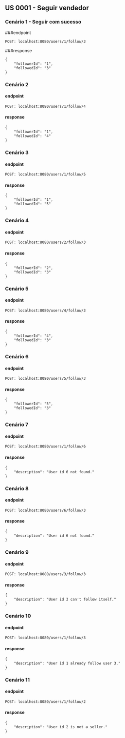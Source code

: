 ## US 0001 - Seguir vendedor

### Cenário 1 - Seguir com sucesso
###endpoint
```
POST: localhost:8080/users/1/follow/3
```
###response
```
{
    "followerId": "1",
    "followedId": "3"
}
```
### Cenário 2
#### endpoint
```
POST: localhost:8080/users/1/follow/4
```
#### response
```
{
    "followerId": "1",
    "followedId": "4"
}
```
### Cenário 3
#### endpoint
```
POST: localhost:8080/users/1/follow/5
```
#### response
```
{
    "followerId": "1",
    "followedId": "5"
}
```
### Cenário 4
#### endpoint
```
POST: localhost:8080/users/2/follow/3
```
#### response
```
{
    "followerId": "2",
    "followedId": "3"
}
```
### Cenário 5
#### endpoint
```
POST: localhost:8080/users/4/follow/3
```
#### response
```
{
    "followerId": "4",
    "followedId": "3"
}
```
### Cenário 6
#### endpoint
```
POST: localhost:8080/users/5/follow/3
```
#### response
```
{
    "followerId": "5",
    "followedId": "3"
}
```
### Cenário 7
#### endpoint
```
POST: localhost:8080/users/1/follow/6
```
#### response
```
{
    "description": "User id 6 not found."
}
```
### Cenário 8
#### endpoint
```
POST: localhost:8080/users/6/follow/3
```
#### response
```
{
    "description": "User id 6 not found."
}
```
### Cenário 9
#### endpoint
```
POST: localhost:8080/users/3/follow/3
```
#### response
```
{
    "description": "User id 3 can't follow itself."
}
```
### Cenário 10
#### endpoint
```
POST: localhost:8080/users/1/follow/3
```
#### response
```
{
    "description": "User id 1 already follow user 3."
}
```
### Cenário 11
#### endpoint
```
POST: localhost:8080/users/1/follow/2
```
#### response
```
{
    "description": "User id 2 is not a seller."
}
```